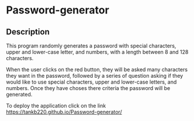 # Password-generator
## Description 
This program randomly generates a password with special characters, upper and lower-case letter, and numbers, with a length between 8 and 128 characters.

When the user clicks on the red button, they will be asked many characters they want in the password, followed by a series of question asking if they would like to use special characters, upper and lower-case letters, and numbers. Once they have choses there criteria the password will be generated. 

To deploy the application click on the link
https://tankb220.github.io/Password-generator/